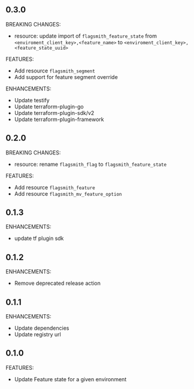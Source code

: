 ## 0.3.0
BREAKING CHANGES:
* resource: update import of `flagsmith_feature_state` from `<enviroment_client_key>,<feature_name>` to `<enviroment_client_key>,<feature_state_uuid>`

FEATURES:

* Add resource `flagsmith_segment`
* Add support for feature segment override

ENHANCEMENTS:
* Update testify
* Update terraform-plugin-go
* Update terraform-plugin-sdk/v2
* Update terraform-plugin-framework

## 0.2.0
BREAKING CHANGES:

* resource: rename `flagsmith_flag` to `flagsmith_feature_state`

FEATURES:

* Add resource `flagsmith_feature`
* Add resource `flagsmith_mv_feature_option`

## 0.1.3

ENHANCEMENTS:

* update tf plugin sdk


## 0.1.2

ENHANCEMENTS:

* Remove deprecated release action

## 0.1.1

ENHANCEMENTS:

* Update dependencies
* Update registry url

## 0.1.0

FEATURES:

* Update Feature state for a given environment
